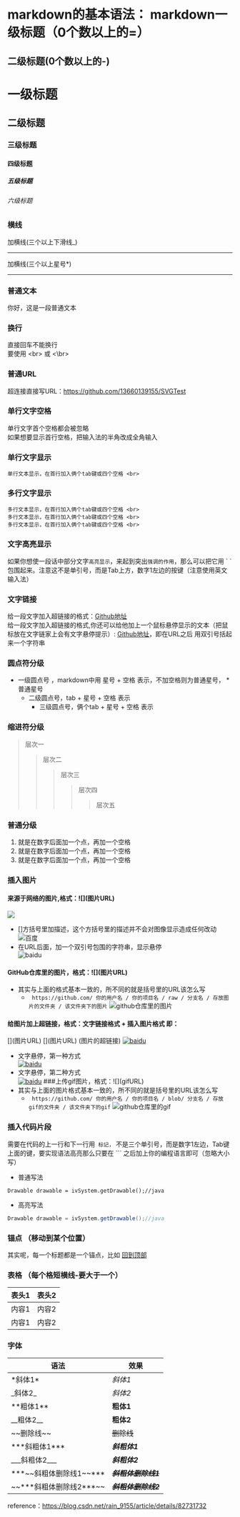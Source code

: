markdown的基本语法：
markdown一级标题（0个数以上的=）
====
二级标题(0个数以上的-)
----
# 一级标题
## 二级标题
### 三级标题
#### 四级标题
##### 五级标题
###### 六级标题
### 横线
加横线(三个以上下滑线_)
___
加横线(三个以上星号*)
***
### 普通文本
你好，这是一段普通文本
### 换行
直接回车不能换行 <br> 
要使用 \<br> 或 \<\br> <br>
### 普通URL
超连接直接写URL：https://github.com/13660139155/SVGTest <br>
### 单行文字空格
 单行文字首个空格都会被忽略 <br>
 如果想要显示首行空格，把输入法的半角改成全角输入 <br>
### 单行文字显示
    单行文本显示，在首行加入俩个tab键或四个空格 <br>
### 多行文字显示
    多行文本显示，在首行加入俩个tab键或四个空格 <br>
    多行文本显示，在首行加入俩个tab键或四个空格 <br>
    多行文本显示，在首行加入俩个tab键或四个空格 <br>
### 文字高亮显示
如果你想使一段话中部分文字`高亮显示`，来起到突出`强调的作用`，那么可以把它用 \`  ` 包围起来。注意这不是单引号，而是Tab上方，数字1左边的按键（注意使用英文输入法）<br>
### 文字链接
给一段文字加入超链接的格式：[Github地址](https://github.com/13660139155/SVGTest) <br>
给一段文字加入超链接的格式,你还可以给他加上一个鼠标悬停显示的文本（把鼠标放在文字链家上会有文字悬停提示）: [Github地址](https://github.com/13660139155/SVGTest "悬停显示")，即在URL之后 用双引号括起来一个字符串 <br>
### 圆点符分级
* 一级圆点号 ，markdown中用 星号 + 空格 表示，不加空格则为普通星号， *普通星号 <br>
  * 二级圆点号，tab + 星号 + 空格 表示
    * 三级圆点号，俩个tab + 星号 + 空格 表示
### 缩进符分级
> 层次一  
>> 层次二
>>> 层次三  
>>>> 层次四
>>>>> 层次五
### 普通分级
1. 就是在数字后面加一个点，再加一个空格
2. 就是在数字后面加一个点，再加一个空格
3. 就是在数字后面加一个点，再加一个空格
### 插入图片
#### 来源于网络的图片,格式：\!\[](图片URL)
  ![](http://www.baidu.com/img/bdlogo.gif)  
* []方括号里加描述，这个方括号里的描述并不会对图像显示造成任何改动 <br>
![百度](http://www.baidu.com/img/bdlogo.gif)  
* 在URL后面，加一个双引号包围的字符串，显示悬停 <br>
![baidu](http://www.baidu.com/img/bdlogo.gif "baidu")
#### GitHub仓库里的图片，格式：\!\[](图片URL)
* 其实与上面的格式基本一致的，所不同的就是括号里的URL该怎么写
  * ` https://github.com/ 你的用户名 / 你的项目名 / raw / 分支名 / 存放图片的文件夹 / 该文件夹下的图片`
![github仓库里的图片](https://github.com/13660139155/SVGTest/raw/master/app/src/main/res/drawable/girl.png)
#### 给图片加上超链接，格式：文字链接格式 + 插入图片格式 即：
\[](图片URL)
\[](图片URL)
(图片的超链接)
[![baidu](http://www.baidu.com/img/bdlogo.gif)](http://www.baidu.com)
* 文字悬停，第一种方式 <br>
[![baidu](http://www.baidu.com/img/bdlogo.gif "baidu")](http://www.baidu.com)
* 文字悬停，第二种方式 <br>
[![baidu](http://www.baidu.com/img/bdlogo.gif)](http://www.baidu.com "百度")
###上传gif图片，格式：\!\[](gifURL)
* 其实与上面的图片格式基本一致的，所不同的就是括号里的URL该怎么写
  * ` https://github.com/ 你的用户名 / 你的项目名 / blob/ 分支名 / 存放gif的文件夹 / 该文件夹下的gif`
![github仓库里的gif](https://github.com/13660139155/SVGTest/blob/master/gif/systemGif.gif)
### 插入代码片段
需要在代码的上一行和下一行用``` 标记，``` 不是三个单引号，而是数字1左边，Tab键上面的键，要实现语法高亮那么只要在 ``` 之后加上你的编程语言即可（忽略大小写）<br>
* 普通写法
```
Drawable drawable = ivSystem.getDrawable();//java
```
* 高亮写法
``` java
Drawable drawable = ivSystem.getDrawable();//java
```
### 锚点 （移动到某个位置）
其实呢，每一个标题都是一个锚点，比如 [回到顶部](#一级标题)
### 表格 （每个格短横线-要大于一个）
|表头1  |表头2  |
|- |-------|
|内容1  |内容2  |
|内容1  |内容2  |
### 字体
|语法    |效果  |
|-------|-------|
| \*斜体1* | *斜体1* |
| \_斜体2_ | _斜体2_|
| \*\*粗体1** | **粗体1** |
| \_\_粗体2__ | __粗体2__|
|  \~\~删除线~~ | ~~删除线~~ |
| \*\*\*斜粗体1*** | ***斜粗体1*** |
| \_\_\_斜粗体2___ | ___斜粗体2___ |
| \*\*\*\~\~斜粗体删除线1~~*** | ***~~斜粗体删除线1~~*** |
| \~\~\*\*\*斜粗体删除线2***~~ | ~~***斜粗体删除线2***~~ |

reference：https://blog.csdn.net/rain_9155/article/details/82731732
